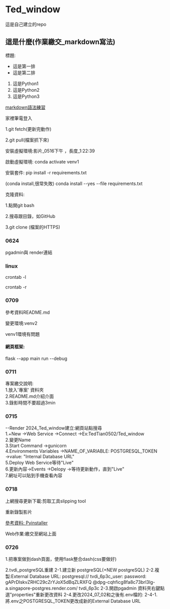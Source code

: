 # Ted_window
這是自己建立的repo

## 這是什麼(作業繳交_markdown寫法)

標題:

- 這是第一排
- 這是第二排

1. 這是Python1
2. 這是Python2
3. 這是Python3

[markdown語法練習](./markdown練習/README.md)

家裡筆電登入


1.git fetch(更新完動作)

2.git pull(檔案抓下來)

安裝虛擬環境:影片_0516下午 ，長度_1:22:39

啟動虛擬環境:
conda activate venv1

安裝套件:
pip install -r requirements.txt

(conda install,很常失敗)
conda install --yes --file requirements.txt

克隆資料:

1.點開git bash

2.搜尋跟目錄，如GitHub

3.git clone (檔案的HTTPS)

### 0624
pgadmin與 render連結

### linux

crontab -l

crontab -r

### 0709
參考資料README.md

變更環境:venv2

venv1環境有問題

#### 網頁框架:
flask --app main run --debug

### 0711
專案繳交說明:  
1.放入'專案' 資料夾  
2.README.md介紹介面  
3.錄影時間不要超過3min

### 0715
--Render 2024_Ted_window建立:網頁站點搜尋  
1.+New ->Web Service ->Connect ->Ex:TedTian0502/Ted_window  
2.變更Name  
3.Start Command ->gunicorn  
4.Environments Variables ->NAME_OF_VARIABLE: POSTGRESQL_TOKEN  
->value: "Internal Database URL"  
5.Deploy Web Service等待"Live"  
6.更新內容->Events ->Delopy ->等待更新動作，直到"Live"  
7.網址可以貼到手機查看內容  

### 0718
上網搜尋更新下載:剪取工具slipping tool

重新錄製影片

[參考資料: Pyinstaller](https://medium.com/pyladies-taiwan/python-%E5%B0%87python%E6%89%93%E5%8C%85%E6%88%90exe%E6%AA%94-32a4bacbe351)

Web作業:繳交至網站上面

### 0726
1.把專案做到dash頁面，使用flask整合dash(css要做好)

2.tvdi_postgreSQL重建
2-1.建立新 postgreSQL(+NEW postgreSQL)
2-2.複製:External Database URL:
postgresql://
tvdi_6p3c_user:
password: gAPrDlskvZRHC29cZrYJoX5dBqZLRXFQ
@dpg-cqhficg8fa8c73brl3lg-a.singapore-postgres.render.com/
tvdi_6p3c
2-3.開啟pgadmin 資料夾右鍵點選"properties"重新更改資料
2-4.更改2024_07_02和之後有.env檔的:
2-4-1.將.env之POSTGRESQL_TOKEN更改成新的External Database URL
